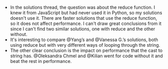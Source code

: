 - In the solutions thread, the question was about the reduce function. I knew it from JavaScript but had never used it in Python, so my solutions doesn't use it. There are faster solutions that use the reduce function, so it does not affect performance. I can't draw great conclusions from it since I can't find two similar solutions, one with reduce and the other without.
- It's interesting to compare @Yang’s and @Vanessa G.’s solutions, both using reduce but with very different ways of looping through the string.
- The other clear conclusion is the impact on performance that the cast to string has. @Oleksandra Chmel and @Kilian went for code without it and beat the rest in performance.